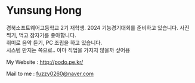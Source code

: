# Yunsung Hong

경북소프트웨어고등학교 2기 재학생.
2024 기능경기대회를 준비하고 있습니다.
사진 찍기, 먹고 잠자기를 좋아합니다.   
취미로 음악 듣기, PC 조립을 하고 있습니다.   
시스템 만지는 쪽으로.. 아마 직업을 가지지 않을까 싶어용

My Website : <http://podo.pe.kr/>

Mail to me : <fuzzy0260@naver.com>
